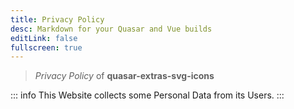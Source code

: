 ```yaml
---
title: Privacy Policy
desc: Markdown for your Quasar and Vue builds
editLink: false
fullscreen: true
---
```


> _Privacy Policy_ of **quasar-extras-svg-icons**

::: info
This Website collects some Personal Data from its Users.
:::
